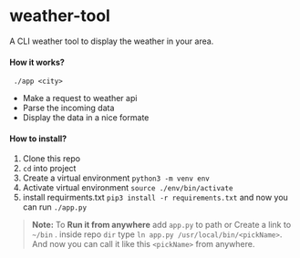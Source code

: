 # weather-tool

A CLI weather tool to display the weather in your area.

#### How it works?
` ./app <city>`
- Make a request to weather api
- Parse the incoming data
- Display the data in a nice formate

#### How to install?

1. Clone this repo
2. `cd` into project
3. Create a virtual environment `python3 -m venv env`
4. Activate virtual environment `source ./env/bin/activate`
5. install requirments.txt `pip3 install -r requirements.txt` and now you can run `./app.py`

> **Note:** To **Run it from anywhere** add `app.py` to path or Create a link to `~/bin` . inside repo `dir` type `ln app.py /usr/local/bin/<pickName>`. And now you can call it like this `<pickName>` from anywhere.
